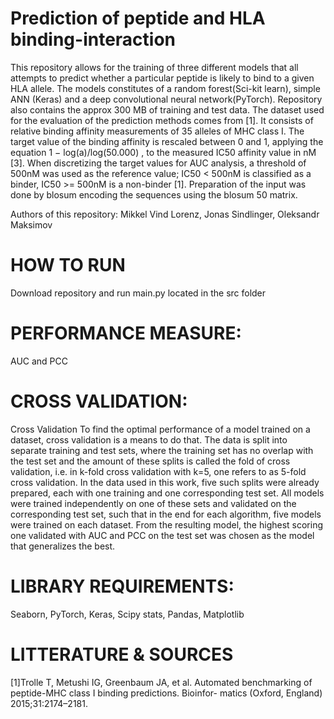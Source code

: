 
# Prediction of peptide and HLA binding-interaction
This repository allows for the training of three different models that all attempts to predict whether a particular peptide is likely to bind to a given HLA allele. The models constitutes of a random forest(Sci-kit learn), simple ANN (Keras) and a deep convolutional neural network(PyTorch). Repository also contains the approx 300 MB of training and test data. The dataset used for the evaluation of the prediction methods comes from [1]. It consists of relative binding affinity
measurements of 35 alleles of MHC class I. The target value of the binding affinity is rescaled between 0 and 1, applying
the equation 1 − log(a)/log(50.000) , to the measured IC50 affinity value in nM [3]. When discretizing the target values
for AUC analysis, a threshold of 500nM was used as the reference value; IC50 < 500nM is classified as a binder,
IC50 >= 500nM is a non-binder [1]. Preparation of the input was done by blosum encoding the sequences using the
blosum 50 matrix. 

Authors of this repository: Mikkel Vind Lorenz, Jonas Sindlinger, Oleksandr Maksimov

# HOW TO RUN
Download repository and run main.py located in the src folder

# PERFORMANCE MEASURE:
AUC and PCC

# CROSS VALIDATION:
Cross Validation
To find the optimal performance of a model trained on a dataset, cross validation is a means to do that. The data is split
into separate training and test sets, where the training set has no overlap with the test set and the amount of these
splits is called the fold of cross validation, i.e. in k-fold cross validation with k=5, one refers to as 5-fold cross validation.
In the data used in this work, five such splits were already prepared, each with one training and one corresponding test
set. All models were trained independently on one of these sets and validated on the corresponding test set, such that in
the end for each algorithm, five models were trained on each dataset. From the resulting model, the highest scoring one
validated with AUC and PCC on the test set was chosen as the model that generalizes the best.

# LIBRARY REQUIREMENTS:
Seaborn,
PyTorch,
Keras,
Scipy stats,
Pandas,
Matplotlib

# LITTERATURE & SOURCES
[1]Trolle T, Metushi IG, Greenbaum JA, et al. Automated benchmarking of peptide-MHC class I binding predictions. Bioinfor-
matics (Oxford, England) 2015;31:2174–2181.
